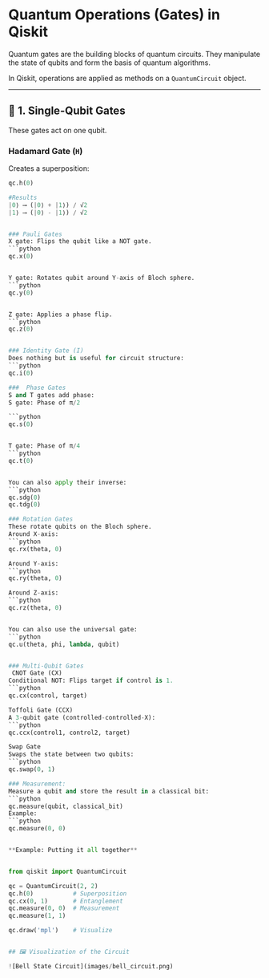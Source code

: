 #  Quantum Operations (Gates) in Qiskit

Quantum gates are the building blocks of quantum circuits. They manipulate the state of qubits and form the basis of quantum algorithms.

In Qiskit, operations are applied as methods on a `QuantumCircuit` object.

---

## 🧱 1. Single-Qubit Gates

These gates act on one qubit.

###  Hadamard Gate (`H`)
Creates a superposition:
```python
qc.h(0)

#Results 
|0⟩ ⟶ (|0⟩ + |1⟩) / √2
|1⟩ ⟶ (|0⟩ - |1⟩) / √2


### Pauli Gates
X gate: Flips the qubit like a NOT gate.
```python
qc.x(0)


Y gate: Rotates qubit around Y-axis of Bloch sphere.
```python
qc.y(0)


Z gate: Applies a phase flip.
```python
qc.z(0)


### Identity Gate (I)
Does nothing but is useful for circuit structure:
```python
qc.i(0)

###  Phase Gates
S and T gates add phase:
S gate: Phase of π/2

```python
qc.s(0)


T gate: Phase of π/4
```python
qc.t(0)


You can also apply their inverse:
```python
qc.sdg(0)
qc.tdg(0)

### Rotation Gates
These rotate qubits on the Bloch sphere.
Around X-axis:
```python
qc.rx(theta, 0)

Around Y-axis:
```python
qc.ry(theta, 0)

Around Z-axis:
```python
qc.rz(theta, 0)


You can also use the universal gate:
```python
qc.u(theta, phi, lambda, qubit)


### Multi-Qubit Gates
 CNOT Gate (CX)
Conditional NOT: Flips target if control is 1.
```python
qc.cx(control, target)

Toffoli Gate (CCX)
A 3-qubit gate (controlled-controlled-X):
```python
qc.ccx(control1, control2, target)

Swap Gate
Swaps the state between two qubits:
```python
qc.swap(0, 1)

### Measurement: 
Measure a qubit and store the result in a classical bit:
```python
qc.measure(qubit, classical_bit)
Example:
```python
qc.measure(0, 0)


**Example: Putting it all together**


from qiskit import QuantumCircuit

qc = QuantumCircuit(2, 2)
qc.h(0)           # Superposition
qc.cx(0, 1)       # Entanglement
qc.measure(0, 0)  # Measurement
qc.measure(1, 1)

qc.draw('mpl')    # Visualize


## 🖼️ Visualization of the Circuit

![Bell State Circuit](images/bell_circuit.png)
